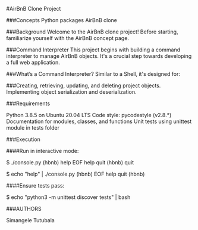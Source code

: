 #AirBnB Clone Project

###Concepts
Python packages
AirBnB clone

###Background
Welcome to the AirBnB clone project! Before starting, familiarize yourself with the AirBnB concept page.

###Command Interpreter
This project begins with building a command interpreter to manage AirBnB objects. It's a crucial step towards developing a full web application.

###What’s a Command Interpreter?
Similar to a Shell, it's designed for:

###Creating, retrieving, updating, and deleting project objects.
Implementing object serialization and deserialization.

###Requirements

Python 3.8.5 on Ubuntu 20.04 LTS
Code style: pycodestyle (v2.8.*)
Documentation for modules, classes, and functions
Unit tests using unittest module in tests folder

###Execution

####Run in interactive mode:

$ ./console.py
(hbnb) help
EOF  help  quit
(hbnb) quit

$ echo "help" | ./console.py
(hbnb)
EOF  help  quit
(hbnb)

####Ensure tests pass:

$ echo "python3 -m unittest discover tests" | bash

###AUTHORS

Simangele Tutubala 
